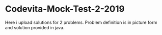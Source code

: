 # Codevita-Mock-Test-2-2019
Here i upload solutions for 2 problems.
Problem definition is in picture form and solution provided in java.
